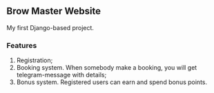 ## Brow Master Website

My first Django-based project.

### Features

1. Registration;
2. Booking system. When somebody make a booking, you will get telegram-message with details;
3. Bonus system. Registered users can earn and spend bonus points.